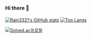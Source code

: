 ### Hi there 👋
#### 


[![Rain3321's GitHub stats](https://github-readme-stats.vercel.app/api?username=Rain3321&count_private=true&show_icons=true&theme=darcula&hide=issues)](https://github.com/anuraghazra/github-readme-stats)
[![Top Langs](https://github-readme-stats.vercel.app/api/top-langs/?username=Rain3321&layout=compact)](https://github.com/anuraghazra/github-readme-stats)


[![Solved.ac프로필](http://mazassumnida.wtf/api/v2/generate_badge?boj=smw123123)](https://solved.ac/smw123123)

<!--
**Rain3321/Rain3321** is a ✨ _special_ ✨ repository because its `README.md` (this file) appears on your GitHub profile.

Here are some ideas to get you started:

- 🔭 I’m currently working on ...
- 🌱 I’m currently learning ...
- 👯 I’m looking to collaborate on ...
- 🤔 I’m looking for help with ...
- 💬 Ask me about ...
- 📫 How to reach me: ...
- 😄 Pronouns: ...
- ⚡ Fun fact: ...
-->
